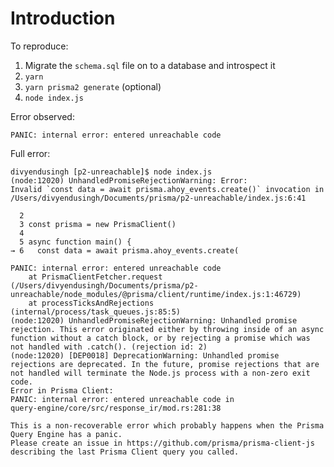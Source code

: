 # Introduction

To reproduce:

1. Migrate the `schema.sql` file on to a database and introspect it
1. `yarn`
1. `yarn prisma2 generate` (optional)
1. `node index.js`

Error observed:

`PANIC: internal error: entered unreachable code`

Full error:

```
divyendusingh [p2-unreachable]$ node index.js
(node:12020) UnhandledPromiseRejectionWarning: Error:
Invalid `const data = await prisma.ahoy_events.create()` invocation in
/Users/divyendusingh/Documents/prisma/p2-unreachable/index.js:6:41

  2
  3 const prisma = new PrismaClient()
  4
  5 async function main() {
→ 6   const data = await prisma.ahoy_events.create(

PANIC: internal error: entered unreachable code
    at PrismaClientFetcher.request (/Users/divyendusingh/Documents/prisma/p2-unreachable/node_modules/@prisma/client/runtime/index.js:1:46729)
    at processTicksAndRejections (internal/process/task_queues.js:85:5)
(node:12020) UnhandledPromiseRejectionWarning: Unhandled promise rejection. This error originated either by throwing inside of an async function without a catch block, or by rejecting a promise which was not handled with .catch(). (rejection id: 2)
(node:12020) [DEP0018] DeprecationWarning: Unhandled promise rejections are deprecated. In the future, promise rejections that are not handled will terminate the Node.js process with a non-zero exit code.
Error in Prisma Client:
PANIC: internal error: entered unreachable code in
query-engine/core/src/response_ir/mod.rs:281:38

This is a non-recoverable error which probably happens when the Prisma Query Engine has a panic.
Please create an issue in https://github.com/prisma/prisma-client-js describing the last Prisma Client query you called.
```
